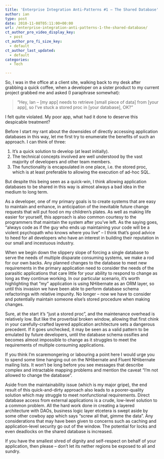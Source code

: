 ```yaml
---
title: 'Enterprise Integration Anti-Patterns #1 – The Shared Database'
author: ian
type: post
date: 2010-11-08T05:11:00+00:00
url: /enterprise-integration-anti-patterns-1-the-shared-database/
ct_author_pro_video_display_key:
  - post
ct_author_pro_fi_size_key:
  - default
ct_author_last_updated:
  - default
categories:
  - Tech

---
```

<!--kg-card-begin: html-->

So, I was in the office at a client site, walking back to my desk after grabbing a quick coffee, when a developer on a sister product to my current project grabbed me and asked (I paraphrase somewhat):

> “Hey, Ian – [my app] needs to retrieve [small piece of data] from [your app], so I’ve stuck a stored proc in [your database], OK?”

I felt quite violated. My poor app, what had it done to deserve this despicable treatment?

Before I start my rant about the downsides of directly accessing application databases in this way, let me first try to enumerate the benefits of such an approach. I can think of three:

  1. It’s a quick solution to develop (at least initially).
  2. The technical concepts involved are well understood by the vast majority of developers and other team members.
  3. The functionality is encapsulated in one place, i.e. the stored proc, which is at least preferable to allowing the execution of ad-hoc SQL.

But despite this being seen as a quick-win, I think allowing application databases to be shared in this way is almost always a bad idea in the medium to long term.

As a developer, one of my primary goals is to create systems that are easy to maintain and enhance, in anticipation of the inevitable future change requests that will put food on my children’s plates. As well as making life easier for yourself, this approach is also common courtesy to the programmers that maintain the system after you’ve left. As the saying goes, “always code as if the guy who ends up maintaining your code will be a violent psychopath who knows where you live” &#8211; I think that’s good advice to heed for all developers who have an interest in building their reputation in our small and incestuous industry.

When we begin down the slippery slope of forcing a single database to serve the needs of multiple disparate consuming systems, we make a rod for our own backs. Any planned changes to the database to meet new requirements in the primary application need to consider the needs of the parasitic applications that care little for your ability to respond to change as long as they continue working. In our particular scenario, it’s worth highlighting that “my” application is using NHibernate as an ORM layer, so until this invasion we have been able to perform database schema refactorings with relative impunity. No longer – now we have to consider and potentially maintain someone else’s stored procedure when making changes.

Sure, at the start it’s “just a stored proc”, and the maintenance overhead is relatively low. But like the proverbial broken window, allowing that first chink in your carefully-crafted layered application architecture sets a dangerous precedent. If it goes unchecked, it may be seen as a valid pattern to be emulated by future developers, until the database schema ossifies and becomes almost impossible to change as it struggles to meet the requirements of multiple consuming applications.

If you think I’m scaremongering or labouring a point here I would urge you to spend some time hanging out on the NHibernate and Fluent NHibernate mailing lists. It won’t be long before you see messages that describe complex and intractable mapping problems and mention the caveat “I’m not allowed to change the database”.

Aside from the maintainability issue (which is my major gripe), the end result of this quick-and-dirty approach also leads to a poorer-quality solution which may struggle to meet nonfunctional requirements. Direct database access from external applications is a crude, low-level solution to a common problem. All the hard work done in creating a layered architecture with DAOs, business logic layer etcetera is swept aside by some other cowboy app which says “screw all that, gimme the data”. Any considerations that may have been given to concerns such as caching and application-level security go out of the window. The potential for locks and even deadlocks on the shared database is increased.

If you have the smallest shred of dignity and self-respect on behalf of your application, then please &#8211; don’t let its nether regions be exposed to all and sundry.

<!--kg-card-end: html-->